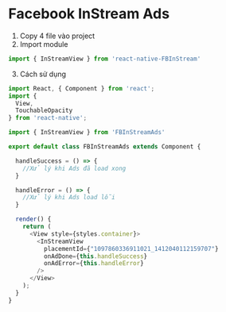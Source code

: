 # Facebook InStream Ads

1. Copy 4 file vào project
2. Import module

```javascript
import { InStreamView } from 'react-native-FBInStream'
```

3. Cách sử dụng

```javascript
import React, { Component } from 'react';
import {
  View,
  TouchableOpacity
} from 'react-native';

import { InStreamView } from 'FBInStreamAds'

export default class FBInStreamAds extends Component {

  handleSuccess = () => {
 	//Xử lý khi Ads đã load xong
  }

  handleError = () => {
  	//Xử lý khi Ads load lỗi
  }

  render() {
    return (
      <View style={styles.container}>
        <InStreamView
          placementId={"1097860336911021_1412040112159707"}
          onAdDone={this.handleSuccess}
          onAdError={this.handleError}
        />
      </View>
    );
  }
}
```
